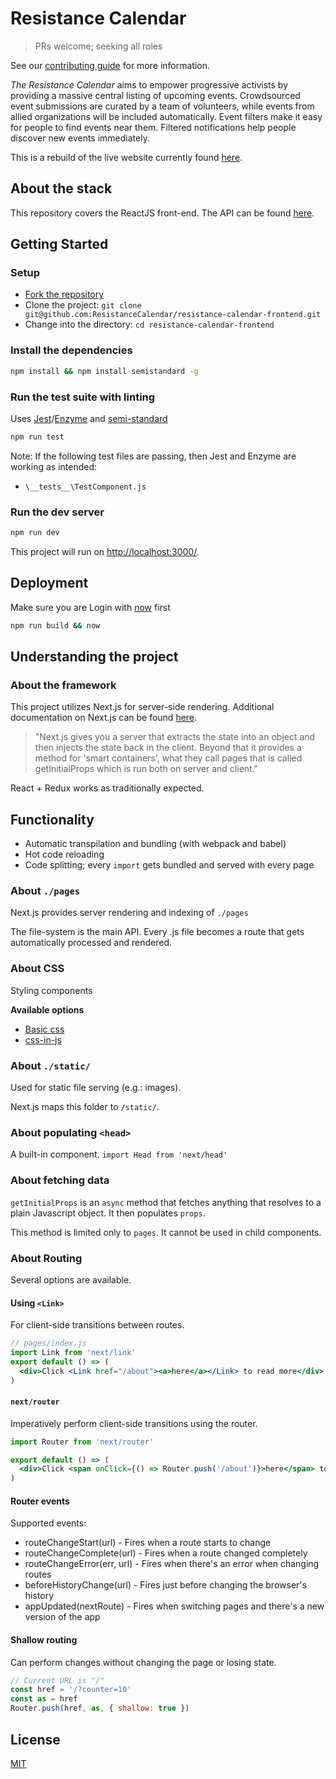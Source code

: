 # Resistance Calendar

> PRs welcome; seeking all roles

See our [contributing guide](CONTRIBUTING.md) for more information.

*The Resistance Calendar* aims to empower progressive activists by providing a massive central listing of upcoming events. Crowdsourced event submissions are curated by a team of volunteers, while events from allied organizations will be included automatically. Event filters make it easy for people to find events near them. Filtered notifications help people discover new events immediately.

This is a rebuild of the live website currently found [here](https://www.resistancecalendar.org/).

## About the stack

This repository covers the ReactJS front-end.  The API can be found [here](https://github.com/ResistanceCalendar/resistance-calendar-api).

## Getting Started

### Setup

- [Fork the repository](https://help.github.com/articles/fork-a-repo/)
- Clone the project: `git clone git@github.com:ResistanceCalendar/resistance-calendar-frontend.git`
- Change into the directory: `cd resistance-calendar-frontend`

### Install the dependencies

```sh
npm install && npm install semistandard -g
```

### Run the test suite with linting

Uses [Jest](https://facebook.github.io/jest/)/[Enzyme](http://airbnb.io/enzyme/) and [semi-standard](https://github.com/Flet/semistandard)

```sh
npm run test
```

Note: If the following test files are passing, then Jest and Enzyme are working as intended:

- `\__tests__\TestComponent.js`

### Run the dev server

```sh
npm run dev
```

This project will run on [http://localhost:3000/](http://localhost:3000/).

## Deployment
Make sure you are Login with [now](zeit.co/now) first

```sh
npm run build && now
```

## Understanding the project

### About the framework

This project utilizes Next.js for server-side rendering.  Additional documentation on Next.js can be found [here](https://zeit.co/blog/next).

>"Next.js gives you a server that extracts the state into an object and then injects the state back in the client. Beyond that it provides a method for 'smart containers', what they call pages that is called getInitialProps which is run both on server and client."

React + Redux works as traditionally expected.

## Functionality

- Automatic transpilation and bundling (with webpack and babel)
- Hot code reloading
- Code splitting; every `import` gets bundled and served with every page

### About `./pages`

Next.js provides server rendering and indexing of `./pages`

The file-system is the main API. Every .js file becomes a route that gets automatically processed and rendered.

### About CSS

<p>Styling components
  <summary><b>Available options</b></summary>
  <ul>
    <li><a href="https://github.com/zeit/styled-jsx">Basic css</a></li>
    <li><a href="https://github.com/zeit/next.js/tree/master/examples/with-styled-components">css-in-js</a></li>
  </ul>
</p>

### About `./static/`

Used for static file serving (e.g.: images).

Next.js maps this folder to `/static/`.

### About populating `<head>`

A built-in component.  `import Head from 'next/head'`

### About fetching data

`getInitialProps` is an `async` method that fetches anything that resolves to a plain Javascript object.  It then populates `props`.

This method is limited only to `pages`.  It cannot be used in child components.

### About Routing

Several options are available.

#### Using `<Link>`

For client-side transitions between routes.

```jsx
// pages/index.js
import Link from 'next/link'
export default () => (
  <div>Click <Link href="/about"><a>here</a></Link> to read more</div>
)
```

#### `next/router`

Imperatively perform client-side transitions using the router.

```jsx
import Router from 'next/router'

export default () => (
  <div>Click <span onClick={() => Router.push('/about')}>here</span> to read more</div>
)
```

#### Router events

Supported events:

- routeChangeStart(url) - Fires when a route starts to change
- routeChangeComplete(url) - Fires when a route changed completely
- routeChangeError(err, url) - Fires when there's an error when changing routes
- beforeHistoryChange(url) - Fires just before changing the browser's history
- appUpdated(nextRoute) - Fires when switching pages and there's a new version of the app

#### Shallow routing

Can perform changes without changing the page or losing state.

```jsx
// Current URL is "/"
const href = '/?counter=10'
const as = href
Router.push(href, as, { shallow: true })
```

## License

[MIT](LICENSE)
